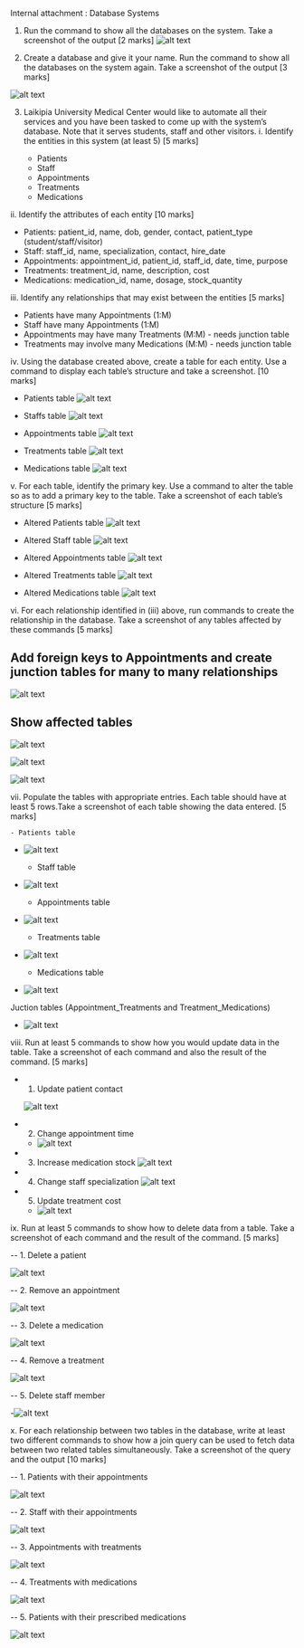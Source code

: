 Internal attachment : Database Systems

1. Run the command to show all the databases on the system. Take a screenshot of the output [2 marks]
![alt text](<Command showing all databases on the system.png>)

1. Create a database and give it your name. Run the command to show all the databases on the system again. Take a screenshot of the output [3 marks]

![alt text](<create database.png>)

3.  Laikipia University Medical Center would like to automate all their services and you have
been tasked to come up with the system’s database. Note that it serves students, staff and other visitors.
   i. Identify the entities in this system (at least 5) [5 marks]

    - Patients
    - Staff
    - Appointments
    - Treatments
    - Medications

  ii.  Identify the attributes of each entity [10 marks]

- Patients: patient_id, name, dob, gender, contact, patient_type (student/staff/visitor)
- Staff: staff_id, name, specialization, contact, hire_date
- Appointments: appointment_id, patient_id, staff_id, date, time, purpose
- Treatments: treatment_id, name, description, cost
- Medications: medication_id, name, dosage, stock_quantity

iii. Identify any relationships that may exist between the entities [5 marks]
- Patients have many Appointments (1:M)
- Staff have many Appointments (1:M)
- Appointments may have many Treatments (M:M) - needs junction table
- Treatments may involve many Medications (M:M) - needs junction table

iv.  Using the database created above, create a table for each entity. Use a command to
display each table’s structure and take a screenshot. [10 marks]

 - Patients table
 ![alt text](image.png)

- Staffs table 
![alt text](image-1.png)

- Appointments table
  ![alt text](image-2.png)

- Treatments table
  ![alt text](image-3.png)

- Medications table
  ![alt text](image-4.png)

v. For each table, identify the primary key. Use a command to alter the table so as to add a
primary key to the table. Take a screenshot of each table’s structure [5 marks]

- Altered Patients table
    ![alt text](<Screenshot from 2025-08-06 15-21-26.png>)

- Altered Staff table
    ![alt text](image-6.png)

- Altered Appointments table
    ![alt text](image-7.png)

- Altered Treatments table
    ![alt text](image-8.png)

- Altered Medications table
    ![alt text](image-9.png)


vi. For each relationship identified in (iii) above, run commands to create the relationship
in the database. Take a screenshot of any tables affected by these commands [5 marks]

  ## Add foreign keys to Appointments and create junction tables for many to many relationships

  ![alt text](image-11.png)

## Show affected tables

  ![alt text](image-12.png)

  ![alt text](image-13.png)

  ![alt text](image-14.png)


  vii. Populate the tables with appropriate entries. Each table should have at least 5 rows.Take a screenshot of each table showing the data entered. [5 marks]

    - Patients table
- ![alt text](image-15.png)

    - Staff table
- ![alt text](image-16.png)
     
    - Appointments table
- ![alt text](image-17.png)
  
    - Treatments table
- ![alt text](image-18.png)
  
    - Medications table
- ![alt text](image-19.png)
 
 Juction tables (Appointment_Treatments and Treatment_Medications)
  
- ![alt text](image-20.png)

viii. Run at least 5 commands to show how you would update data in the table. Take
a screenshot of each command and also the result of the command. [5 marks]

- 1. Update patient contact
  
    ![alt text](image-21.png)

- 2. Change appointment time
  - ![alt text](image-22.png)
  
- 3. Increase medication stock
    ![alt text](image-23.png)

- 4. Change staff specialization
     ![alt text](image-24.png)

- 5. Update treatment cost
  - ![alt text](image-25.png)

ix. Run at least 5 commands to show how to delete data from a table. Take a screenshot of each command and the result of the command. [5 marks]

-- 1. Delete a patient

![alt text](image-30.png)

-- 2. Remove an appointment

  ![alt text](image-29.png)

-- 3. Delete a medication

![alt text](image-28.png)

-- 4. Remove a treatment

![alt text](image-27.png)

-- 5. Delete staff member

-![alt text](image-26.png)

x. For each relationship between two tables in the database, write at least two different commands to show how a join query can be used to fetch data between two related tables simultaneously. Take a screenshot of the query and the output [10 marks]

-- 1. Patients with their appointments

![alt text](image-31.png)

-- 2. Staff with their appointments

![alt text](image-32.png)

-- 3. Appointments with treatments

![alt text](image-33.png)

-- 4. Treatments with medications

![alt text](image-34.png)

-- 5. Patients with their prescribed medications

![alt text](image-35.png)
